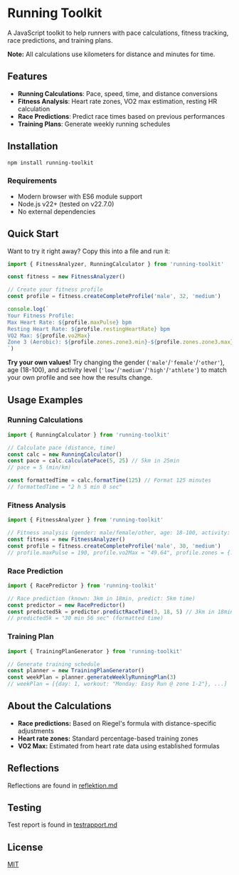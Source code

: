 # Running Toolkit

A JavaScript toolkit to help runners with pace calculations, fitness tracking, race predictions, and training plans.

**Note:** All calculations use kilometers for distance and minutes for time.

## Features

- **Running Calculations**: Pace, speed, time, and distance conversions
- **Fitness Analysis**: Heart rate zones, VO2 max estimation, resting HR calculation
- **Race Predictions**: Predict race times based on previous performances
- **Training Plans**: Generate weekly running schedules

## Installation

```bash
npm install running-toolkit
```

### Requirements

- Modern browser with ES6 module support
- Node.js v22+ (tested on v22.7.0)
- No external dependencies

## Quick Start

Want to try it right away? Copy this into a file and run it:

```javascript
import { FitnessAnalyzer, RunningCalculator } from 'running-toolkit'

const fitness = new FitnessAnalyzer()

// Create your fitness profile
const profile = fitness.createCompleteProfile('male', 32, 'medium')

console.log(`
Your Fitness Profile:
Max Heart Rate: ${profile.maxPulse} bpm
Resting Heart Rate: ${profile.restingHeartRate} bpm  
VO2 Max: ${profile.vo2Max}
Zone 3 (Aerobic): ${profile.zones.zone3.min}-${profile.zones.zone3.max} bpm
`)
```

**Try your own values!** Try changing the gender (`'male'`/`'female'`/`'other'`), age (18-100), and activity level (`'low'`/`'medium'`/`'high'`/`'athlete'`) to match your own profile and see how the results change.

## Usage Examples

### Running Calculations

```javascript
import { RunningCalculator } from 'running-toolkit'

// Calculate pace (distance, time)
const calc = new RunningCalculator()
const pace = calc.calculatePace(5, 25) // 5km in 25min
// pace = 5 (min/km)

const formattedTime = calc.formatTime(125) // Format 125 minutes
// formattedTime = "2 h 5 min 0 sec"
```

### Fitness Analysis

```javascript
import { FitnessAnalyzer } from 'running-toolkit'

// Fitness analysis (gender: male/female/other, age: 18-100, activity: low/medium/high/athlete)
const fitness = new FitnessAnalyzer()
const profile = fitness.createCompleteProfile('male', 30, 'medium')
// profile.maxPulse = 190, profile.vo2Max = "49.64", profile.zones = {...}
```

### Race Prediction

```javascript
import { RacePredictor } from 'running-toolkit'

// Race prediction (known: 3km in 18min, predict: 5km time)
const predictor = new RacePredictor()
const predicted5k = predictor.predictRaceTime(3, 18, 5) // 3km in 18min → predict 5km
// predicted5k = "30 min 56 sec" (formatted time)
```

### Training Plan

```javascript
import { TrainingPlanGenerator } from 'running-toolkit'

// Generate training schedule
const planner = new TrainingPlanGenerator()
const weekPlan = planner.generateWeeklyRunningPlan(3)
// weekPlan = [{day: 1, workout: "Monday: Easy Run @ zone 1-2"}, ...]
```

## About the Calculations

- **Race predictions:** Based on Riegel's formula with distance-specific adjustments
- **Heart rate zones:** Standard percentage-based training zones
- **VO2 Max:** Estimated from heart rate data using established formulas

## Reflections

Reflections are found in [reflektion.md](/docs/reflektion.md)

## Testing

Test report is found in [testrapport.md](/docs/testrapport.md)

## License

[MIT](/LICENSE)
